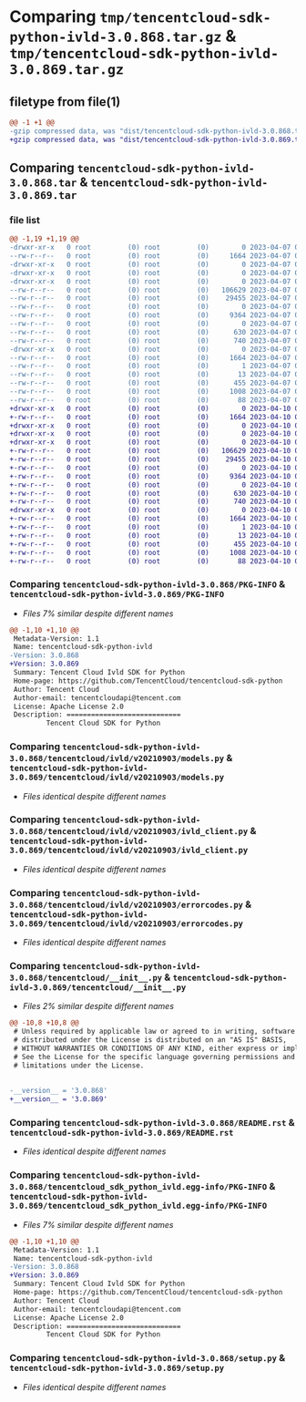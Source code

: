 # Comparing `tmp/tencentcloud-sdk-python-ivld-3.0.868.tar.gz` & `tmp/tencentcloud-sdk-python-ivld-3.0.869.tar.gz`

## filetype from file(1)

```diff
@@ -1 +1 @@
-gzip compressed data, was "dist/tencentcloud-sdk-python-ivld-3.0.868.tar", last modified: Fri Apr  7 00:44:14 2023, max compression
+gzip compressed data, was "dist/tencentcloud-sdk-python-ivld-3.0.869.tar", last modified: Mon Apr 10 03:08:16 2023, max compression
```

## Comparing `tencentcloud-sdk-python-ivld-3.0.868.tar` & `tencentcloud-sdk-python-ivld-3.0.869.tar`

### file list

```diff
@@ -1,19 +1,19 @@
-drwxr-xr-x   0 root         (0) root         (0)        0 2023-04-07 00:44:14.000000 tencentcloud-sdk-python-ivld-3.0.868/
--rw-r--r--   0 root         (0) root         (0)     1664 2023-04-07 00:44:14.000000 tencentcloud-sdk-python-ivld-3.0.868/PKG-INFO
-drwxr-xr-x   0 root         (0) root         (0)        0 2023-04-07 00:44:14.000000 tencentcloud-sdk-python-ivld-3.0.868/tencentcloud/
-drwxr-xr-x   0 root         (0) root         (0)        0 2023-04-07 00:44:14.000000 tencentcloud-sdk-python-ivld-3.0.868/tencentcloud/ivld/
-drwxr-xr-x   0 root         (0) root         (0)        0 2023-04-07 00:44:14.000000 tencentcloud-sdk-python-ivld-3.0.868/tencentcloud/ivld/v20210903/
--rw-r--r--   0 root         (0) root         (0)   106629 2023-04-07 00:44:14.000000 tencentcloud-sdk-python-ivld-3.0.868/tencentcloud/ivld/v20210903/models.py
--rw-r--r--   0 root         (0) root         (0)    29455 2023-04-07 00:44:14.000000 tencentcloud-sdk-python-ivld-3.0.868/tencentcloud/ivld/v20210903/ivld_client.py
--rw-r--r--   0 root         (0) root         (0)        0 2023-04-07 00:44:14.000000 tencentcloud-sdk-python-ivld-3.0.868/tencentcloud/ivld/v20210903/__init__.py
--rw-r--r--   0 root         (0) root         (0)     9364 2023-04-07 00:44:14.000000 tencentcloud-sdk-python-ivld-3.0.868/tencentcloud/ivld/v20210903/errorcodes.py
--rw-r--r--   0 root         (0) root         (0)        0 2023-04-07 00:44:14.000000 tencentcloud-sdk-python-ivld-3.0.868/tencentcloud/ivld/__init__.py
--rw-r--r--   0 root         (0) root         (0)      630 2023-04-07 00:44:14.000000 tencentcloud-sdk-python-ivld-3.0.868/tencentcloud/__init__.py
--rw-r--r--   0 root         (0) root         (0)      740 2023-04-07 00:44:14.000000 tencentcloud-sdk-python-ivld-3.0.868/README.rst
-drwxr-xr-x   0 root         (0) root         (0)        0 2023-04-07 00:44:14.000000 tencentcloud-sdk-python-ivld-3.0.868/tencentcloud_sdk_python_ivld.egg-info/
--rw-r--r--   0 root         (0) root         (0)     1664 2023-04-07 00:44:14.000000 tencentcloud-sdk-python-ivld-3.0.868/tencentcloud_sdk_python_ivld.egg-info/PKG-INFO
--rw-r--r--   0 root         (0) root         (0)        1 2023-04-07 00:44:14.000000 tencentcloud-sdk-python-ivld-3.0.868/tencentcloud_sdk_python_ivld.egg-info/dependency_links.txt
--rw-r--r--   0 root         (0) root         (0)       13 2023-04-07 00:44:14.000000 tencentcloud-sdk-python-ivld-3.0.868/tencentcloud_sdk_python_ivld.egg-info/top_level.txt
--rw-r--r--   0 root         (0) root         (0)      455 2023-04-07 00:44:14.000000 tencentcloud-sdk-python-ivld-3.0.868/tencentcloud_sdk_python_ivld.egg-info/SOURCES.txt
--rw-r--r--   0 root         (0) root         (0)     1008 2023-04-07 00:44:14.000000 tencentcloud-sdk-python-ivld-3.0.868/setup.py
--rw-r--r--   0 root         (0) root         (0)       88 2023-04-07 00:44:14.000000 tencentcloud-sdk-python-ivld-3.0.868/setup.cfg
+drwxr-xr-x   0 root         (0) root         (0)        0 2023-04-10 03:08:16.000000 tencentcloud-sdk-python-ivld-3.0.869/
+-rw-r--r--   0 root         (0) root         (0)     1664 2023-04-10 03:08:16.000000 tencentcloud-sdk-python-ivld-3.0.869/PKG-INFO
+drwxr-xr-x   0 root         (0) root         (0)        0 2023-04-10 03:08:16.000000 tencentcloud-sdk-python-ivld-3.0.869/tencentcloud/
+drwxr-xr-x   0 root         (0) root         (0)        0 2023-04-10 03:08:16.000000 tencentcloud-sdk-python-ivld-3.0.869/tencentcloud/ivld/
+drwxr-xr-x   0 root         (0) root         (0)        0 2023-04-10 03:08:16.000000 tencentcloud-sdk-python-ivld-3.0.869/tencentcloud/ivld/v20210903/
+-rw-r--r--   0 root         (0) root         (0)   106629 2023-04-10 03:08:16.000000 tencentcloud-sdk-python-ivld-3.0.869/tencentcloud/ivld/v20210903/models.py
+-rw-r--r--   0 root         (0) root         (0)    29455 2023-04-10 03:08:16.000000 tencentcloud-sdk-python-ivld-3.0.869/tencentcloud/ivld/v20210903/ivld_client.py
+-rw-r--r--   0 root         (0) root         (0)        0 2023-04-10 03:08:16.000000 tencentcloud-sdk-python-ivld-3.0.869/tencentcloud/ivld/v20210903/__init__.py
+-rw-r--r--   0 root         (0) root         (0)     9364 2023-04-10 03:08:16.000000 tencentcloud-sdk-python-ivld-3.0.869/tencentcloud/ivld/v20210903/errorcodes.py
+-rw-r--r--   0 root         (0) root         (0)        0 2023-04-10 03:08:16.000000 tencentcloud-sdk-python-ivld-3.0.869/tencentcloud/ivld/__init__.py
+-rw-r--r--   0 root         (0) root         (0)      630 2023-04-10 03:08:16.000000 tencentcloud-sdk-python-ivld-3.0.869/tencentcloud/__init__.py
+-rw-r--r--   0 root         (0) root         (0)      740 2023-04-10 03:08:16.000000 tencentcloud-sdk-python-ivld-3.0.869/README.rst
+drwxr-xr-x   0 root         (0) root         (0)        0 2023-04-10 03:08:16.000000 tencentcloud-sdk-python-ivld-3.0.869/tencentcloud_sdk_python_ivld.egg-info/
+-rw-r--r--   0 root         (0) root         (0)     1664 2023-04-10 03:08:16.000000 tencentcloud-sdk-python-ivld-3.0.869/tencentcloud_sdk_python_ivld.egg-info/PKG-INFO
+-rw-r--r--   0 root         (0) root         (0)        1 2023-04-10 03:08:16.000000 tencentcloud-sdk-python-ivld-3.0.869/tencentcloud_sdk_python_ivld.egg-info/dependency_links.txt
+-rw-r--r--   0 root         (0) root         (0)       13 2023-04-10 03:08:16.000000 tencentcloud-sdk-python-ivld-3.0.869/tencentcloud_sdk_python_ivld.egg-info/top_level.txt
+-rw-r--r--   0 root         (0) root         (0)      455 2023-04-10 03:08:16.000000 tencentcloud-sdk-python-ivld-3.0.869/tencentcloud_sdk_python_ivld.egg-info/SOURCES.txt
+-rw-r--r--   0 root         (0) root         (0)     1008 2023-04-10 03:08:16.000000 tencentcloud-sdk-python-ivld-3.0.869/setup.py
+-rw-r--r--   0 root         (0) root         (0)       88 2023-04-10 03:08:16.000000 tencentcloud-sdk-python-ivld-3.0.869/setup.cfg
```

### Comparing `tencentcloud-sdk-python-ivld-3.0.868/PKG-INFO` & `tencentcloud-sdk-python-ivld-3.0.869/PKG-INFO`

 * *Files 7% similar despite different names*

```diff
@@ -1,10 +1,10 @@
 Metadata-Version: 1.1
 Name: tencentcloud-sdk-python-ivld
-Version: 3.0.868
+Version: 3.0.869
 Summary: Tencent Cloud Ivld SDK for Python
 Home-page: https://github.com/TencentCloud/tencentcloud-sdk-python
 Author: Tencent Cloud
 Author-email: tencentcloudapi@tencent.com
 License: Apache License 2.0
 Description: ============================
         Tencent Cloud SDK for Python
```

### Comparing `tencentcloud-sdk-python-ivld-3.0.868/tencentcloud/ivld/v20210903/models.py` & `tencentcloud-sdk-python-ivld-3.0.869/tencentcloud/ivld/v20210903/models.py`

 * *Files identical despite different names*

### Comparing `tencentcloud-sdk-python-ivld-3.0.868/tencentcloud/ivld/v20210903/ivld_client.py` & `tencentcloud-sdk-python-ivld-3.0.869/tencentcloud/ivld/v20210903/ivld_client.py`

 * *Files identical despite different names*

### Comparing `tencentcloud-sdk-python-ivld-3.0.868/tencentcloud/ivld/v20210903/errorcodes.py` & `tencentcloud-sdk-python-ivld-3.0.869/tencentcloud/ivld/v20210903/errorcodes.py`

 * *Files identical despite different names*

### Comparing `tencentcloud-sdk-python-ivld-3.0.868/tencentcloud/__init__.py` & `tencentcloud-sdk-python-ivld-3.0.869/tencentcloud/__init__.py`

 * *Files 2% similar despite different names*

```diff
@@ -10,8 +10,8 @@
 # Unless required by applicable law or agreed to in writing, software
 # distributed under the License is distributed on an "AS IS" BASIS,
 # WITHOUT WARRANTIES OR CONDITIONS OF ANY KIND, either express or implied.
 # See the License for the specific language governing permissions and
 # limitations under the License.
 
 
-__version__ = '3.0.868'
+__version__ = '3.0.869'
```

### Comparing `tencentcloud-sdk-python-ivld-3.0.868/README.rst` & `tencentcloud-sdk-python-ivld-3.0.869/README.rst`

 * *Files identical despite different names*

### Comparing `tencentcloud-sdk-python-ivld-3.0.868/tencentcloud_sdk_python_ivld.egg-info/PKG-INFO` & `tencentcloud-sdk-python-ivld-3.0.869/tencentcloud_sdk_python_ivld.egg-info/PKG-INFO`

 * *Files 7% similar despite different names*

```diff
@@ -1,10 +1,10 @@
 Metadata-Version: 1.1
 Name: tencentcloud-sdk-python-ivld
-Version: 3.0.868
+Version: 3.0.869
 Summary: Tencent Cloud Ivld SDK for Python
 Home-page: https://github.com/TencentCloud/tencentcloud-sdk-python
 Author: Tencent Cloud
 Author-email: tencentcloudapi@tencent.com
 License: Apache License 2.0
 Description: ============================
         Tencent Cloud SDK for Python
```

### Comparing `tencentcloud-sdk-python-ivld-3.0.868/setup.py` & `tencentcloud-sdk-python-ivld-3.0.869/setup.py`

 * *Files identical despite different names*

